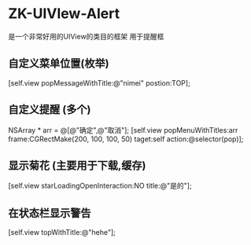  # ZK-UIVIew-Alert
是一个非常好用的UIView的类目的框架 用于提醒框
## 自定义菜单位置(枚举) 

[self.view popMessageWithTitle:@"nimei" postion:TOP];

## 自定义提醒 (多个) 

NSArray * arr = @[@"确定",@"取消"];
[self.view popMenuWithTitles:arr frame:CGRectMake(200, 100, 100, 50) taget:self action:@selector(pop)];


## 显示菊花 (主要用于下载,缓存) 

[self.view starLoadingOpenInteraction:NO title:@"是的"];


## 在状态栏显示警告 

[self.view topWithTitle:@"hehe"];
